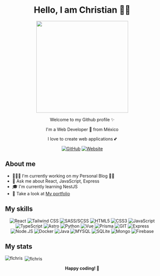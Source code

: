 <img src="https://camo.githubusercontent.com/3e95421342fa70af5fd6d50e59591da8c865e5a76432ab429286ce4d1d49ff8c/68747470733a2f2f63617073756c652d72656e6465722e76657263656c2e6170702f6170693f747970653d776176696e6726636f6c6f723d6772616469656e74266865696768743d3130302673656374696f6e3d686561646572" alt="" />
<h1 align='center'>
  Hello, I am Christian 👨‍💻
</h1>

<div align='center'>
  <image src='./assets/illustration01.png' width='300px' />
  <p>Welcome to my Github profile ✨</p>
  <p>I'm a Web Developer 🚀 from México</p>
  <p>I love to create web applications 💕</p>

  [![GitHub](https://img.shields.io/badge/GitHub-100000?style=for-the-badge&logo=github&logoColor=white)](https://github.com/FLCHRIS)
  [![Website](https://img.shields.io/badge/website-000000?style=for-the-badge&logo=About.me&logoColor=white)](https://fkhris-ts.netlify.app/)

</div>

## About me

- 👨🏻‍💻 I'm currently working on my Personal Blog ✍🏻
- 💬 Ask me about React, JavaScript, Express
- 🎓 I'm currently learning NestJS
- 👀 Take a look at [My portfolio](https://fkhris-ts.netlify.app/)

## My skills

<div align='center'>

![React](https://img.shields.io/badge/React-20232A?style=for-the-badge&logo=react&logoColor=61DAFB)
![Tailwind CSS](https://img.shields.io/badge/Tailwind_CSS-38B2AC?style=for-the-badge&logo=tailwind-css&logoColor=white)
![SASS/SCSS](https://img.shields.io/badge/Sass-CC6699?style=for-the-badge&logo=sass&logoColor=white)
![HTML5](https://img.shields.io/badge/HTML5-E34F26?style=for-the-badge&logo=html5&logoColor=white)
![CSS3](https://img.shields.io/badge/CSS3-1572B6?style=for-the-badge&logo=css3&logoColor=white)
![JavaScript](https://img.shields.io/badge/JavaScript-323330?style=for-the-badge&logo=javascript&logoColor=F7DF1E)
![TypeScript](https://img.shields.io/badge/TypeScript-007ACC?style=for-the-badge&logo=typescript&logoColor=white)
![Astro](https://img.shields.io/badge/Astro-0C1222?style=for-the-badge&logo=astro&logoColor=FDFDFE)
![Python](https://img.shields.io/badge/Python-FFD43B?style=for-the-badge&logo=python&logoColor=blue)
![Vue](https://img.shields.io/badge/Vue%20js-35495E?style=for-the-badge&logo=vuedotjs&logoColor=4FC08D)
![Prisma](https://img.shields.io/badge/Prisma-3982CE?style=for-the-badge&logo=Prisma&logoColor=white)
![GIT](https://img.shields.io/badge/GIT-E44C30?style=for-the-badge&logo=git&logoColor=white)
![Express](https://img.shields.io/badge/Express%20js-000000?style=for-the-badge&logo=express&logoColor=white)
![Node.JS](https://img.shields.io/badge/Node%20js-339933?style=for-the-badge&logo=nodedotjs&logoColor=white)
![Docker](https://img.shields.io/badge/Docker-2CA5E0?style=for-the-badge&logo=docker&logoColor=white)
![Java](https://img.shields.io/badge/java-%23ED8B00.svg?style=for-the-badge&logo=openjdk&logoColor=white)
![MYSQL](https://img.shields.io/badge/MySQL-005C84?style=for-the-badge&logo=mysql&logoColor=white)
![SQLite](https://img.shields.io/badge/Sqlite-003B57?style=for-the-badge&logo=sqlite&logoColor=white)
![Mongo](https://img.shields.io/badge/MongoDB-4EA94B?style=for-the-badge&logo=mongodb&logoColor=white)
![Firebase](https://img.shields.io/badge/firebase-ffca28?style=for-the-badge&logo=firebase&logoColor=black)

</div>

## My stats

<p><img align="left" src="https://github-readme-stats.vercel.app/api/top-langs?username=flchris&show_icons=true&locale=en&layout=compact" alt="flchris" /></p>

<p>&nbsp;<img align="center" src="https://github-readme-stats.vercel.app/api?username=flchris&show_icons=true&locale=en" alt="flchris" /></p>

<p align="center"><b>Happy coding! 👻</b></p>

<img src="https://camo.githubusercontent.com/c27faf5c5f503dae2aadda8171178a26d0b35072e175f8c2dbb98737bc1a7eea/68747470733a2f2f63617073756c652d72656e6465722e76657263656c2e6170702f6170693f747970653d776176696e6726636f6c6f723d6772616469656e74266865696768743d3130302673656374696f6e3d666f6f746572" alt=""/>
